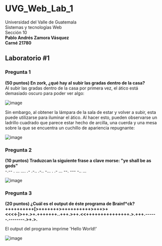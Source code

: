 # UVG_Web_Lab_1
Universidad del Valle de Guatemala  
Sistemas y tecnologías Web  
Sección 10  
**Pablo Andrés Zamora Vásquez  
Carné 21780**  
  
## Laboratorio #1  
  
### Pregunta 1  
**(50 puntos) En zork, ¿qué hay al subir las gradas dentro de la casa?**  
Al subir las gradas dentro de la casa por primera vez, el ático está demasiado oscuro para poder ver algo:  
  
![image](https://user-images.githubusercontent.com/77593400/213054468-ad70397b-d226-4b14-927e-ee041166bc28.png)
  
Sin embargo, al obtener la lámpara de la sala de estar y volver a subir, esta puede utilizarse para iluminar el ático. Al hacer esto, pueden observarse un ladrillo cuadrado que parece estar hecho de arcilla, una cuerda y una mesa sobre la que se encuentra un cuchillo de apariencia repugnante:  
  
![image](https://user-images.githubusercontent.com/77593400/213055430-6cc9ac86-e46b-4a2a-b5db-5acf0d00bd07.png)
  
### Pregunta 2  
**(10 puntos) Traduzcan la siguiente frase a clave morse: "ye shall be as gods"**  
-.-- .  ... .... .- .-.. .-..  -... .  .- ...  --. --- -.. ...  

![image](https://user-images.githubusercontent.com/77593400/213071891-e4efefaa-3646-4a90-83cd-bd487d0268a7.png)
  
### Pregunta 3  
**(20 puntos) ¿Cuál es el output de éste programa de Brainf*ck?  
++++++++++[>+++++++>++++++++++>+++>+<<<<-]>++.>+.+++++++..+++.>++.<<+++++++++++++++.>.+++.------.--------.>+.>.**  
  
El output del programa imprime 'Hello World!'  
  
![image](https://user-images.githubusercontent.com/77593400/213077447-ef3a4fd2-fbbf-48ad-ba4d-48ef5056aa4d.png)
